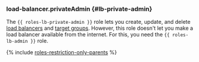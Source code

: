 ### load-balancer.privateAdmin {#lb-private-admin}

The `{{ roles-lb-private-admin }}` role lets you create, update, and delete [load balancers](../load-balancer/concepts/index.md) and [target groups](../load-balancer/concepts/target-resources.md). However, this role doesn't let you make a load balancer available from the internet. For this, you need the `{{ roles-lb-admin }}` role.

{% include [roles-restriction-only-parents](iam/roles-restriction-only-parents.md) %}

